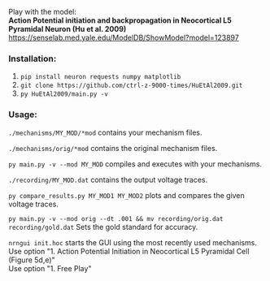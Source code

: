 Play with the model:  
**Action Potential initiation and backpropagation in Neocortical L5 Pyramidal Neuron (Hu et al. 2009)**  
https://senselab.med.yale.edu/ModelDB/ShowModel?model=123897

### Installation:
1) `pip install neuron requests numpy matplotlib`
2) `git clone https://github.com/ctrl-z-9000-times/HuEtAl2009.git`
3) `py HuEtAl2009/main.py -v`  


### Usage:
`./mechanisms/MY_MOD/*mod` contains your mechanism files.  

`./mechanisms/orig/*mod` contains the original mechanism files.  

`py main.py -v --mod MY_MOD` compiles and executes with your mechanisms.  

`./recording/MY_MOD.dat` contains the output voltage traces.  

`py compare_results.py MY_MOD1 MY_MOD2` plots and compares the given voltage traces.

`py main.py -v --mod orig --dt .001 && mv recording/orig.dat recording/gold.dat`  Sets the gold standard for accuracy.

`nrngui init.hoc` starts the GUI using the most recently used mechanisms.  
Use option "1. Action Potential Initiation in Neocortical L5 Pyramidal Cell (Figure 5d,e)"  
Use option "1. Free Play"  

